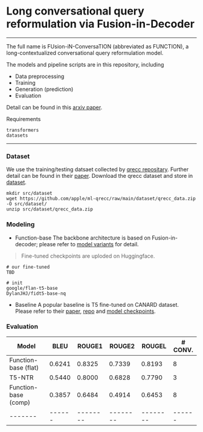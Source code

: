 # Long conversational query reformulation via Fusion-in-Decoder
---
The full name is FUsion-iN-ConversaTION (abbreviated as FUNCTION), a long-contextualized conversational query reformulation model. 

The models and pipeline scripts are in this repository, including
* Data preprocessing
* Training
* Generation (prediction)
* Evaluation

Detail can be found in this [arxiv paper](#).

Requirements
```
transformers
datasets
```

---
### Dataset
We use the training/testing datsaet collected by [qrecc repositary](https://github.com/apple/ml-qrecc/tree/main). 
Further detail can be found in their [paper](https://arxiv.org/abs/2010.04898).
Download the qrecc dataset and store in [dataset](src/dataset/).
```
mkdir src/dataset
wget https://github.com/apple/ml-qrecc/raw/main/dataset/qrecc_data.zip -O src/dataset/
unzip src/dataset/qrecc_data.zip
```
### Modeling
- Function-base
The backbone architecture is based on Fusion-in-decoder; please refer to [model variants](src/models/) for detail.

> Fine-tuned checkpoints are uploded on Huggingface.
```
# our fine-tuned
TBD

# init
google/flan-t5-base
DylanJHJ/fidt5-base-nq
```

- Baseline
A popular baseline is T5 fine-tuned on CANARD dataset. Please refer to their [paper](#), [repo](#) and [model checkpoints](castorini/t5-base-canard).


### Evaluation
| Model | BLEU | ROUGE1 | ROUGE2 | ROUGEL | \# CONV. |
|-------|------|--------|--------|--------|------|
| Function-base (flat) | 0.6241 | 0.8325 | 0.7339 | 0.8193 | 8 | 
| T5-NTR               | 0.5440 | 0.8000 | 0.6828 | 0.7790 | 3 | 
| Function-base (comp) | 0.3857 | 0.6484 | 0.4914 | 0.6453 | 8 | 
|-------|------|--------|--------|--------|------|
